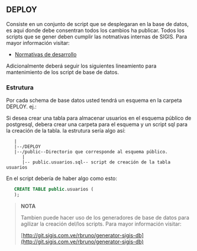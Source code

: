 ## DEPLOY

Consiste en un conjunto de script que se desplegaran en la base de datos, es aqui donde debe consentran todos los cambios ha publicar.
Todos los scripts que se gener deben cumplir las notmativas internas de SIGIS. Para mayor información visitar:

- [Normativas de desarrollo](http://git.sigis.com.ve/dprato/estandares-desarrollo)

Adicionalmente deberá seguir los siguientes lineamiento para mantenimiento de los script de base de datos.

### Estrutura

Por cada schema de base datos usted tendrá un esquema en la carpeta DEPLOY. ej.:

Si desea crear una tabla para almacenar usuarios en el esquema público de postgresql, debera crear una carpeta para el esquema y un script sql para la creación de la tabla. la estrutura sería algo así:

 
```
   |
   |--/DEPLOY
   |--/public--Directorio que corresponde al esquema público.
      |
      |-- public.usuarios.sql-- script de creación de la tabla usuarios

```

En el script debería de haber algo como esto:
```sql
   CREATE TABLE public.usuarios (
   );
```

>**NOTA**
>
> Tambien puede hacer uso de los generadores de base de datos para agilizar la creación del/los scripts. Para mayor información visitar:
>
> [http://git.sigis.com.ve/rbruno/generator-sigis-db](http://git.sigis.com.ve/rbruno/generator-sigis-db)